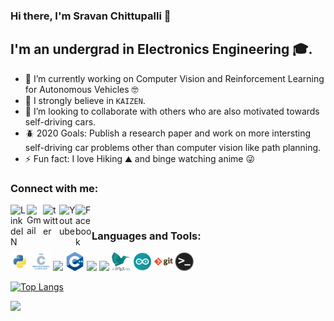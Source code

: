 

### Hi there, I'm Sravan Chittupalli 👋

## I'm an undergrad in Electronics Engineering :mortar_board:.  

- 🔭 I’m currently working on Computer Vision and Reinforcement Learning for Autonomous Vehicles :nerd_face: 
- 🌱 I strongly believe in `KAIZEN`.
- 👯 I’m looking to collaborate with others who are also motivated towards self-driving cars.
- :beetle: 2020 Goals: Publish a research paper and work on more intersting self-driving car problems other than computer vision like path planning.
- ⚡ Fun fact: I love Hiking :mountain: and binge watching anime :stuck_out_tongue_winking_eye:



### Connect with me:

<a target="_blank" href="https://www.linkedin.com/in/sravan-chittupalli-a3777b16a/">
  <img align="left" alt="LinkdeIN" width="26px" src="https://cdn.jsdelivr.net/npm/simple-icons@v3/icons/linkedin.svg" />
</a>
<a target="_blank" href="mailto:sravanchittupalli7@gmail.com">
  <img align="left" alt="Gmail" width="26px" src="https://cdn.jsdelivr.net/npm/simple-icons@v3/icons/gmail.svg" />
</a>
<a target="_blank" href="https://twitter.com/SChittupalli">
  <img align="left" alt="twitter" width="26px" src="https://cdn.jsdelivr.net/npm/simple-icons@v3/icons/twitter.svg" />
</a>
<a target="_blank" href="https://www.youtube.com/channel/UCtVoTV6LN6A8thh_c1wyrkw?view_as=subscriber">
  <img align="left" alt="Youtube" width="26px" src="https://cdn.jsdelivr.net/npm/simple-icons@v3/icons/youtube.svg" />
</a>
<a target="_blank" href="https://www.facebook.com/sravan.chittupalli/">
  <img align="left" alt="Facebook" width="26px" src="https://cdn.jsdelivr.net/npm/simple-icons@v3/icons/facebook.svg" />
</a>

</br>

### Languages and Tools:

<code><img height="30" src="https://raw.githubusercontent.com/github/explore/80688e429a7d4ef2fca1e82350fe8e3517d3494d/topics/python/python.png"></code>
<code><img height="30" src="https://raw.githubusercontent.com/github/explore/80688e429a7d4ef2fca1e82350fe8e3517d3494d/topics/c/c.png"></code>
<code><img height="30" src="https://opencv.org/wp-content/uploads/2020/07/cropped-OpenCV_logo_white_600x.png"></code>
<code><img height="30" src="https://raw.githubusercontent.com/github/explore/80688e429a7d4ef2fca1e82350fe8e3517d3494d/topics/cpp/cpp.png"></code>
<code><img height="30" src="https://www.ros.org/wp-content/uploads/2013/10/rosorg-logo1.png"></code>
<code><img height="30" src="http://gazebosim.org/assets/masthead-0bd44817978df8069f427d8ca1657998789065a2b242edfd1a3d8ab4a329dd4c.png"></code>
<code><img height="30" src="https://raw.githubusercontent.com/github/explore/80688e429a7d4ef2fca1e82350fe8e3517d3494d/topics/latex/latex.png"></code>
<code><img height="30" src="https://raw.githubusercontent.com/github/explore/80688e429a7d4ef2fca1e82350fe8e3517d3494d/topics/arduino/arduino.png"></code>
<code><img height="30" src="https://raw.githubusercontent.com/github/explore/80688e429a7d4ef2fca1e82350fe8e3517d3494d/topics/git/git.png"></code>
<code><img height="30" src="https://raw.githubusercontent.com/github/explore/80688e429a7d4ef2fca1e82350fe8e3517d3494d/topics/terminal/terminal.png"></code>








[![Top Langs](https://github-readme-stats.vercel.app/api/top-langs/?username=SravanChittupalli&layout=compact&theme=dark&hide=javascript,html,Scilab,Ruby&langs_count=8)](https://github.com/SravanChittupalli/github-readme-stats)

<img align="left" src="https://github-readme-stats.vercel.app/api/?username=SravanChittupalli&theme=dark" />


